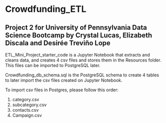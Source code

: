 # Crowdfunding_ETL

## Project 2 for University of Pennsylvania Data Science Bootcamp by Crystal Lucas, Elizabeth Discala and Desirée Treviño Lope

ETL_Mini_Project_starter_code is a Jupyter Notebook that extracts and cleans data, and creates 4 csv files and stores them in the Resources folder. This files can be imported to PostgreSQL later.

Crowdfunding_db_schema.sql is the PostgreSQL schema to create 4 tables to later import the csv files created on Jupyter Notebook.

To import csv files in Postgres, please follow this order:

1. category.csv
2. subcategory.csv
3. contacts.csv
4. Campaign.csv
